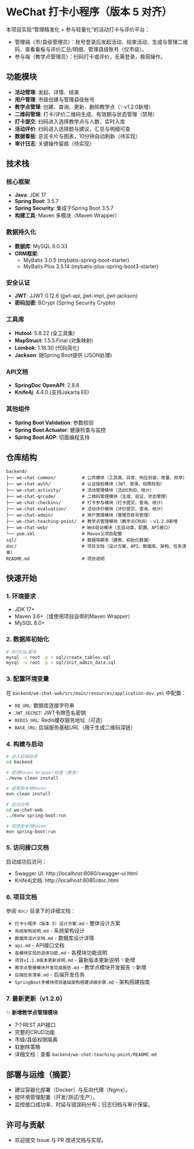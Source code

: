# WeChat 打卡小程序（版本 5 对齐）

本项目实现“管理精准化 + 参与轻量化”的活动打卡与评价平台：
- 管理端（市/县级管理员）：账号登录后发起活动、结束活动、生成与管理二维码、查看看板与评价汇总/明细、管理县级账号（仅市级）。
- 参与端（教学点管理员）：扫码打卡或评价，无需登录，极简操作。

## 功能模块

- **活动管理**: 发起、详情、结束
- **用户管理**: 市级创建与管理县级账号
- **教学点管理**: 创建、查询、更新、删除教学点（✨v1.2.0新增）
- **二维码管理**: 打卡/评价二维码生成、有效期与状态管理（禁用）
- **打卡提交**: 扫码进入选择教学点与人数，实时入库
- **活动评价**: 扫码进入选择题与建议，汇总与明细可查
- **数据看板**: 总览卡片与图表，10分钟自动刷新（待实现）
- **审计日志**: 关键操作留痕（待实现）

## 技术栈

### 核心框架
- **Java**: JDK 17
- **Spring Boot**: 3.5.7
- **Spring Security**: 集成于Spring Boot 3.5.7
- **构建工具**: Maven 多模块（Maven Wrapper）

### 数据持久化
- **数据库**: MySQL 8.0.33
- **ORM框架**: 
  - MyBatis 3.0.5 (mybatis-spring-boot-starter)
  - MyBatis Plus 3.5.14 (mybatis-plus-spring-boot3-starter)

### 安全认证
- **JWT**: JJWT 0.12.6 (jjwt-api, jjwt-impl, jjwt-jackson)
- **密码加密**: BCrypt (Spring Security Crypto)

### 工具库
- **Hutool**: 5.8.22 (全工具集)
- **MapStruct**: 1.5.5.Final (对象映射)
- **Lombok**: 1.18.30 (代码简化)
- **Jackson**: 随Spring Boot提供 (JSON处理)

### API文档
- **SpringDoc OpenAPI**: 2.8.8
- **Knife4j**: 4.4.0 (支持Jakarta EE)

### 其他组件
- **Spring Boot Validation**: 参数校验
- **Spring Boot Actuator**: 健康检查与监控
- **Spring Boot AOP**: 切面编程支持

## 仓库结构

```
backend/
├── we-chat-common/          # 公共模块（工具类、异常、响应封装、常量、枚举）
├── we-chat-auth/            # 认证授权模块（JWT、登录、权限校验）
├── we-chat-activity/        # 活动管理模块（活动CRUD、统计）
├── we-chat-qrcode/          # 二维码管理模块（生成、验证、状态管理）
├── we-chat-checkins/        # 打卡参与模块（打卡提交、查询、统计）
├── we-chat-evaluation/      # 活动评价模块（评价提交、查询、统计）
├── we-chat-admin/           # 用户管理模块（管理员账号管理）
├── we-chat-teaching-point/  # 教学点管理模块（教学点CRUD）✨v1.2.0新增
├── we-chat-web/             # Web启动模块（主启动类、配置、API接口）
└── pom.xml                  # Maven父项目配置
sql/                         # 数据库脚本（建表、初始化数据）
doc/                         # 项目文档（设计方案、API、数据库、架构、任务清单）
README.md                    # 项目说明
```

## 快速开始

### 1. 环境要求
- JDK 17+
- Maven 3.6+（或使用项目自带的Maven Wrapper）
- MySQL 8.0+

### 2. 数据库初始化
```bash
# 执行SQL脚本
mysql -u root -p < sql/create_tables.sql
mysql -u root -p < sql/init_admin_data.sql
```

### 3. 配置环境变量
在 `backend/we-chat-web/src/main/resources/application-dev.yml` 中配置：
- `DB_URL`: 数据库连接字符串
- `JWT_SECRET`: JWT令牌签名密钥
- `REDIS_URL`: Redis缓存服务地址（可选）
- `BASE_URL`: 后端服务基础URL（用于生成二维码深链）

### 4. 构建与启动
```bash
# 进入后端目录
cd backend

# 使用Maven Wrapper构建（推荐）
./mvnw clean install

# 或使用本地Maven
mvn clean install

# 启动应用
cd we-chat-web
../mvnw spring-boot:run

# 或使用本地Maven
mvn spring-boot:run
```

### 5. 访问接口文档
启动成功后访问：
- Swagger UI: http://localhost:8080/swagger-ui.html
- Knife4j文档: http://localhost:8080/doc.html

### 6. 项目文档
参阅 `doc/` 目录下的详细文档：
- `打卡小程序（版本 5）设计方案.md` - 整体设计方案
- `系统架构说明.md` - 系统架构设计
- `数据库设计文档.md` - 数据库设计详情
- `api.md` - API接口文档
- `各模块实现的具体功能.md` - 各模块功能说明
- `项目v1.2.0版本更新说明.md` - 最新版本更新说明 ✨新增
- `教学点管理模块开发完成报告.md` - 教学点模块开发报告 ✨新增
- `后端任务清单.md` - 后端开发任务
- `SpringBoot多模块项目基础架构搭建详细步骤.md` - 架构搭建指南

### 7. 最新更新（v1.2.0）
✨ **新增教学点管理模块**
- 7个REST API接口
- 完整的CRUD功能
- 市级/县级权限隔离
- 软删除策略
- 详细文档：查看 `backend/we-chat-teaching-point/README.md`

## 部署与运维（摘要）

- 建议容器化部署（Docker）与反向代理（Nginx）。
- 按环境管理配置（开发/测试/生产）。
- 监控接口成功率、时延与错误码分布；日志归档与审计保留。

## 许可与贡献

- 欢迎提交 Issue 与 PR 改进文档与实现。